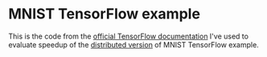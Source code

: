 # MNIST TensorFlow example
This is the code from the [official TensorFlow documentation](https://github.com/tensorflow/tensorflow/blob/master/tensorflow/examples/tutorials/layers/cnn_mnist.py) I've used to evaluate speedup of the [distributed version](https://github.com/giuseppegagliano/cloudml-dist-mnist-example) of MNIST TensorFlow example.
